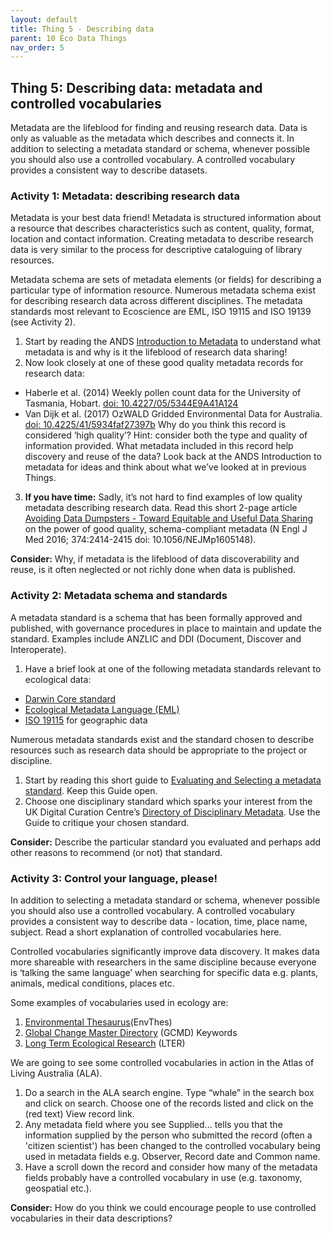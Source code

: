 ```yaml
---
layout: default
title: Thing 5 - Describing data
parent: 10 Eco Data Things
nav_order: 5
---
```


## Thing 5: Describing data: metadata and controlled vocabularies
Metadata are the lifeblood for finding and reusing research data. Data is only as valuable as the metadata which describes and connects it. In addition to selecting a metadata standard or schema, whenever possible you should also use a controlled vocabulary. A controlled vocabulary provides a consistent way to describe datasets.

### Activity 1: Metadata: describing research data
Metadata is your best data friend! Metadata is structured information about a resource that describes characteristics such as content, quality, format, location and contact information. Creating metadata to describe research data is very similar to the process for descriptive cataloguing of library resources.

Metadata schema are sets of metadata elements (or fields) for describing a particular type of information resource. Numerous metadata schema exist for describing research data across different disciplines. The metadata standards most relevant to Ecoscience are EML, ISO 19115 and ISO 19139 (see Activity 2).

1.	Start by reading the ANDS [Introduction to Metadata](https://www.ands.org.au/working-with-data/metadata) to understand what metadata is and why is it the lifeblood of research data sharing!
2.	Now look closely at one of these good quality metadata records for research data:
- Haberle et al. (2014) Weekly pollen count data for the University of Tasmania, Hobart. [doi: 10.4227/05/5344E9A41A124](http://aceas.tern.org.au/knb/metacat/aceasdata.15/html)
- Van Dijk et al. (2017) OzWALD Gridded Environmental Data for Australia. [doi: 10.4225/41/5934faf27397b](https://data.csiro.au/dap/landingpage?pid=csiro%3A23313)
Why do you think this record is considered ‘high quality’?
Hint: consider both the type and quality of information provided. What metadata included in this record help discovery and reuse of the data? Look back at the ANDS Introduction to metadata for ideas and think about what we’ve looked at in previous Things.
3.	**If you have time:** Sadly, it’s not hard to find examples of low quality metadata describing research data. Read this short 2-page article [Avoiding Data Dumpsters - Toward Equitable and Useful Data Sharing](https://www.nejm.org/doi/full/10.1056/NEJMp1605148) on the power of good quality, schema-compliant metadata (N Engl J Med 2016; 374:2414-2415 doi: 10.1056/NEJMp1605148).

**Consider:** Why, if metadata is the lifeblood of data discoverability and reuse, is it often neglected or not richly done when data is published.

### Activity 2: Metadata schema and standards
A metadata standard is a schema that has been formally approved and published, with governance procedures in place to maintain and update the standard. Examples include ANZLIC and DDI (Document, Discover and Interoperate).

1.	Have a brief look at one of the following metadata standards relevant to ecological data:
- [Darwin Core standard](http://rs.tdwg.org/dwc/)
- [Ecological Metadata Language (EML)](https://knb.ecoinformatics.org/external//emlparser/docs/index.html)
- [ISO 19115](http://www.dcc.ac.uk/resources/metadata-standards/iso-19115) for geographic data

Numerous metadata standards exist and the standard chosen to describe resources such as research data should be appropriate to the project or discipline.

1.	Start by reading this short guide to [Evaluating and Selecting a metadata standard](https://web.archive.org/web/20120211163323/http:/marinemetadata.org/guides/mdatastandards/standardselect). Keep this Guide open.
2.	Choose one disciplinary standard which sparks your interest from the UK Digital Curation Centre’s [Directory of Disciplinary Metadata](http://www.dcc.ac.uk/resources/metadata-standards). Use the Guide to critique your chosen standard.

**Consider:** Describe the particular standard you evaluated and perhaps add other reasons to recommend (or not) that standard.

### Activity 3: Control your language, please!
In addition to selecting a metadata standard or schema, whenever possible you should also use a controlled vocabulary. A controlled vocabulary provides a consistent way to describe data - location, time, place name, subject. Read a short explanation of controlled vocabularies here.

Controlled vocabularies significantly improve data discovery. It makes data more shareable with researchers in the same discipline because everyone is ‘talking the same language’ when searching for specific data e.g. plants, animals, medical conditions, places etc.

Some examples of vocabularies used in ecology are:
1.	[Environmental Thesaurus](http://www.enveurope.eu/news/envthes-environmental-thesaurus)(EnvThes)
2.	[Global Change Master Directory](https://earthdata.nasa.gov/about/gcmd/global-change-master-directory-gcmd-keywords) (GCMD) Keywords
3.	[Long Term Ecological Research](http://vocab.lternet.edu/vocab/vocab/index.php) (LTER)

We are going to see some controlled vocabularies in action in the Atlas of Living Australia (ALA).

1.	Do a search in the ALA search engine. Type “whale” in the search box and click on search. Choose one of the records listed and click on the (red text) View record link.  
2.	Any metadata field where you see Supplied... tells you that the information supplied by the person who submitted the record (often a 'citizen scientist') has been changed to the controlled vocabulary being used in metadata fields e.g. Observer, Record date and Common name.
3.	Have a scroll down the record and consider how many of the metadata fields probably have a controlled vocabulary in use (e.g. taxonomy, geospatial etc.).

**Consider:** How do you think we could encourage people to use controlled vocabularies in their data descriptions?
